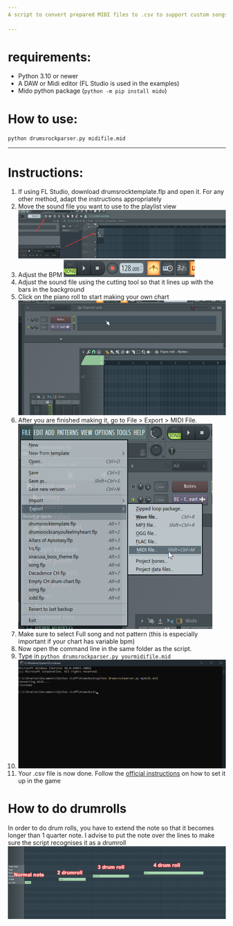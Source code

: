 ```yaml
---
A script to convert prepared MIDI files to .csv to support custom songs in Drums Rock

---
```

# requirements:
* Python 3.10 or newer
* A DAW or Midi editor (FL Studio is used in the examples)
* Mido python package (`python -m pip install mido`)

# How to use:
`python drumsrockparser.py midifile.mid`


---
# Instructions:
1. If using FL Studio, download drumsrocktemplate.flp and open it. For any other method, adapt the instructions appropriately
2. Move the sound file you want to use to the playlist view
![Image](/instructions/1.png)
3. Adjust the BPM
![Image](/instructions/2.png)
4. Adjust the sound file using the cutting tool so that it lines up with the bars in the background
5. Click on the piano roll to start making your own chart
![Image](/instructions/3.png)
6. After you are finished making it, go to File > Export > MIDI File.
![Image](/instructions/4.png)
7. Make sure to select Full song and not pattern (this is especially important if your chart has variable bpm)
8. Now open the command line in the same folder as the script.
9. Type in `python drumsrockparser.py yourmidifile.mid`
10. ![Image](/instructions/5.png)
11. Your .csv file is now done. Follow the [official instructions](https://garage51.es/drumsrock/custom_songs.html) on how to set it up in the game

# How to do drumrolls
In order to do drum rolls, you have to extend the note so that it becomes longer than 1 quarter note. I advise to put the note over the lines to make sure the script recognises it as a drumroll
![Image](/instructions/6.png)